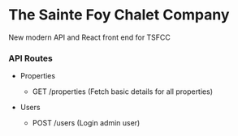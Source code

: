 # The Sainte Foy Chalet Company

New modern API and React front end for TSFCC

### API Routes

- Properties

  - GET /properties (Fetch basic details for all properties)

- Users
  - POST /users (Login admin user)
